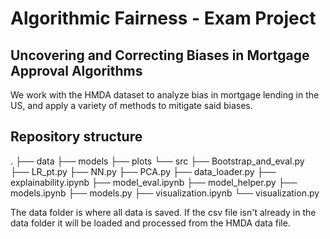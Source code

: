 # Algorithmic Fairness - Exam Project
## Uncovering and Correcting Biases in Mortgage Approval Algorithms

We work with the HMDA dataset to analyze bias in mortgage lending in the US, and apply a variety of methods to mitigate said biases.

## Repository structure
.
├── data
├── models
├── plots
└── src
    ├── Bootstrap_and_eval.py
    ├── LR_pt.py
    ├── NN.py
    ├── PCA.py
    ├── data_loader.py
    ├── explainability.ipynb
    ├── model_eval.ipynb
    ├── model_helper.py
    ├── models.ipynb
    ├── models.py
    ├── visualization.ipynb
    └── visualization.py

The data folder is where all data is saved. If the csv file isn't already in the data folder it will be loaded and processed from the HMDA data file.
